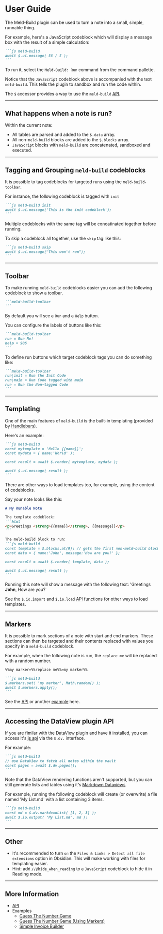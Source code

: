 # User Guide

The Meld-Build plugin can be used to turn a note into a small, simple, runnable thing.

For example, here's a JavaScript codeblock which will display a message box with the result of a simple calculation:
````md
```js meld-build
await $.ui.message( 56 / 5 );
```
````
To run it, select the `Meld-Build: Run` command from the command pallette.

Notice that the `JavaScript` codeblock above is accompanied with the text `meld-build`. This tells the plugin to sandbox and run the code within.

The `$` accessor provides a way to use the `meld-build` [API](api.md).

---

## What happens when a note is run?

Within the current note:
- All tables are parsed and added to the `$.data` array.
- All non-`meld-build` blocks are added to the `$.blocks` array.
- `JavaScript` blocks with `meld-build` are concatenated, sandboxed and executed.

---

## Tagging and Grouping `meld-build` codeblocks

It is possible to tag codeblocks for targeted runs using the `meld-build-toolbar`.

For instance, the following codeblock is tagged with `init`
````md
```js meld-build init
await $.ui.message('This is the init codeblock');
```
````

Multiple codeblocks with the same tag will be concatinated together before running.

To skip a codeblock all together, use the `skip` tag like this:
````md
```js meld-build skip
await $.ui.message("This won't run");
```
````
---

## Toolbar

To make running `meld-build` codeblocks easier you can add the following codeblock to show a toolbar.

````md
```meld-build-toolbar
```
````

By default you will see a `Run` and a `Help` button.

You can configure the labels of buttons like this:
````md
```meld-build-toolbar
run = Run Me!
help = SOS
```
````

To define run buttons which target codeblock tags you can do something like:
````md
```meld-build-toolbar
run|init = Run the Init Code
run|main = Run Code tagged with main
run = Run the Non-tagged Code
```
````


---

## Templating

One of the main features of `meld-build` is the built-in templating (provided by [Handlebars](https://handlebarsjs.com/)).

Here's an example:
````md
```js meld-build
const mytemplate = 'Hello {{name}}';
const mydata = { name:'World' };

const result = await $.render( mytemplate, mydata );

await $.ui.message( result );
```
````

There are other ways to load templates too, for example, using the content of codeblocks.

Say your note looks like this:
````md
# My Runable Note

The template codeblock:
```html
<p>Greetings <strong>{{name}}</strong>, {{message}}</p>
```

The meld-build block to run:
```js meld-build
const template = $.blocks.at(0); // gets the first non-meld-build block in the note
const data = { name:'John', message:'How are you?' };

const result = await $.render( template, data );

await $.ui.message( result );
```

````

Running this note will show a message with the following text: 'Greetings **John**, How are you?'

See the `$.io.import` and `$.io.load` [API](api.md) functions for other ways to load templates.

---

## Markers

It is possible to mark sections of a note with start and end markers.  These sections can then be targeted and their contents replaced with values you specify in a `meld-build` codeblock.

For example, when the following note is run, the `replace me` will be replaced with a random number.

````md
%%my marker=%%replace me%%=my marker%%

```js meld-build
$.markers.set( 'my marker', Math.random() );
await $.markers.apply();
```
````

See the [API](api.md) or another [example](examples/guess-the-number-marker.md) here.

---

## Accessing the DataView plugin API

If you are fimilar with the [DataView](https://github.com/blacksmithgu/obsidian-dataview) plugin and have it installed, you can access it's [js api](https://blacksmithgu.github.io/obsidian-dataview/api/code-reference/) via the `$.dv.` interface.

For example:
````md
```js meld-build
// use DataView to fetch all notes within the vault
const pages = await $.dv.pages();
```
````

Note that the DataView rendering functions aren't supported, but you can still generate lists and tables using it's [Markdown Dataviews](https://blacksmithgu.github.io/obsidian-dataview/api/code-reference/#markdown-dataviews)


For example, running the following codeblock will create (or overwrite) a file named 'My List.md' with a list containing 3 items.

````md
```js meld-build
const md = $.dv.markdownList( [1, 2, 3] );
await $.io.output( 'My List.md', md );
```
````

---

## Other
- It's recommended to turn `on` the `Files & Links > Detect all file extensions` option in Obsidian.  This will make working with files for templating easier.
- Hint: add `//@hide_when_reading` to a `JavaScript` codeblock to hide it in Reading mode.
---

## More Information

- [API](api.md)
- Examples
	- [Guess The Number Game](/docs/examples/guess-the-number.md)
	- [Guess The Number Game (Using Markers)](/docs/examples/guess-the-number-marker.md)
	- [Simple Invoice Builder](/docs/examples/invoice-builder.md)

